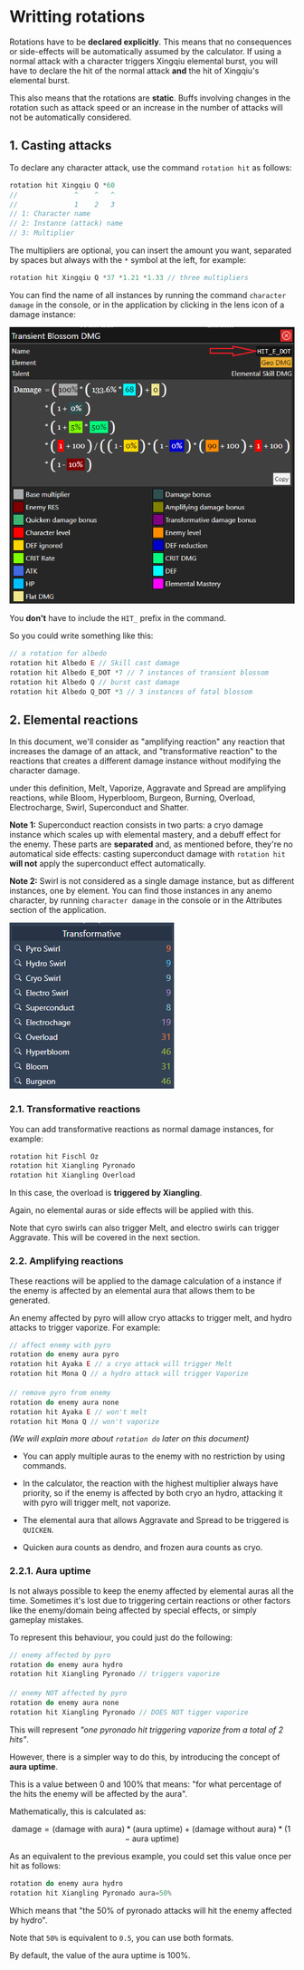 # Writting rotations

Rotations have to be **declared explicitly**. This means that no consequences 
or side-effects will be automatically assumed by the calculator. If using 
a normal attack with a character triggers Xingqiu elemental burst, you will
have to declare the hit of the normal attack **and** the hit of Xingqiu's
elemental burst.

This also means that the rotations are **static**. Buffs involving changes in
the rotation such as attack speed or an increase in the number of attacks
will not be automatically considered.

## 1. Casting attacks
To declare any character attack, use the command `rotation hit` as follows:
```js
rotation hit Xingqiu Q *60
//              ^    ^   ^
//              1    2   3
// 1: Character name
// 2: Instance (attack) name
// 3: Multiplier
```
The multipliers are optional, you can insert the amount you want, separated by spaces
but always with the `*` symbol at the left, for example:
```js
rotation hit Xingqiu Q *37 *1.21 *1.33 // three multipliers
```

You can find the name of all instances by running the command `character damage` in the console, or in the application by clicking in the lens icon of a damage instance:

![hit name](./media/hit_name.png)

You **don't** have to include the `HIT_` prefix in the command.

So you could write something like this:
```js
// a rotation for albedo
rotation hit Albedo E // Skill cast damage
rotation hit Albedo E_DOT *7 // 7 instances of transient blossom
rotation hit Albedo Q // burst cast damage
rotation hit Albedo Q_DOT *3 // 3 instances of fatal blossom
```

## 2. Elemental reactions
In this document, we'll consider as "amplifying reaction" any reaction that increases the damage of an attack, and "transformative reaction" to  the reactions that creates a different damage instance without modifying the character damage.

under this definition, Melt, Vaporize, Aggravate and Spread are amplifying reactions, while Bloom, Hyperbloom, Burgeon, Burning, Overload, Electrocharge, Swirl, Superconduct and Shatter.

**Note 1:**  Superconduct reaction consists in two parts: a cryo damage instance which scales up with elemental mastery, and a debuff effect for the enemy. These parts are **separated** and, as mentioned before, they're no automatical side effects: casting superconduct damage with `rotation hit` **will not** apply the superconduct effect automatically.

**Note 2:** Swirl is not considered as a single damage instance, but as different instances, one by element. You can find those instances in any anemo character, by running `character damage` in the console or in the Attributes section of the application.

![swirls](./media/swirls.png)

### 2.1. Transformative reactions

You can add transformative reactions as normal damage instances, for example:
```js
rotation hit Fischl Oz
rotation hit Xiangling Pyronado
rotation hit Xiangling Overload
```
In this case, the overload is **triggered by Xiangling**.

Again, no elemental auras or side effects will be applied with this.

Note that cyro swirls can also trigger Melt, and electro swirls can trigger Aggravate. This will be covered in the next section.

### 2.2. Amplifying reactions
These reactions will be applied to the damage calculation of a instance if the enemy is affected by an elemental aura that allows them to be generated.

An enemy affected by pyro will allow cryo attacks to trigger melt, and hydro attacks to trigger vaporize. For example:
```js
// affect enemy with pyro
rotation do enemy aura pyro 
rotation hit Ayaka E // a cryo attack will trigger Melt
rotation hit Mona Q // a hydro attack will trigger Vaporize

// remove pyro from enemy
rotation do enemy aura none 
rotation hit Ayaka E // won't melt
rotation hit Mona Q // won't vaporize
```
_(We will explain more about `rotation do` later on this document)_

- You can apply multiple auras to the enemy with no restriction by using commands.

- In the calculator, the reaction with the highest multiplier always have priority, so if the enemy is affected by both cryo an hydro, attacking it with pyro will trigger melt, not vaporize.

- The elemental aura that allows Aggravate and Spread to be triggered is `QUICKEN`.

- Quicken aura counts as dendro, and frozen aura counts as cryo.

### 2.2.1. Aura uptime
Is not always possible to keep the enemy affected by elemental auras all the time. Sometimes it's lost due to triggering certain reactions or other factors like the enemy/domain being affected by special effects, or simply gameplay mistakes.

To represent this behaviour, you could just do the following:
```js
// enemy affected by pyro
rotation do enemy aura hydro
rotation hit Xiangling Pyronado // triggers vaporize

// enemy NOT affected by pyro
rotation do enemy aura none
rotation hit Xiangling Pyronado // DOES NOT tigger vaporize
```
This will represent _"one pyronado hit triggering vaporize from a total of 2 hits"_.

However, there is a simpler way to do this, by introducing the concept of **aura uptime**.

This is a value between 0 and 100% that means: "for what percentage of the hits the enemy will be affected by the aura".

Mathematically, this is calculated as:

$$
\text{damage} = (\text{damage with aura}) * (\text{aura uptime}) + (\text{damage without aura}) * (1 - \text{aura uptime})
$$

As an equivalent to the previous example, you could set this value once per hit as follows:
```js
rotation do enemy aura hydro
rotation hit Xiangling Pyronado aura=50%
```
Which means that "the 50% of pyronado attacks will hit the enemy affected by hydro".

Note that `50%` is equivalent to `0.5`, you can use both formats.

By default, the value of the aura uptime is 100%.
